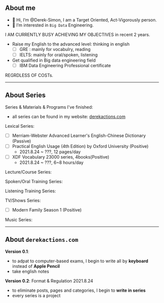 ## About me

- 👋 Hi, I’m @Derek-Simon, I am a Target Oriented, Act-Vigorously person.
- 👀 I’m interested in `Big Data` Engineering.
 
I AM CURRENTLY BUSY ACHIEVING MY OBJECTIVES in recent 2 years.

* Raise my English to the advanced level: thinking in english
  - [ ] GRE : mainly for vocabulry, reading
  - [ ] IELTS: mainly for oral/spoken, listening
* Get qualified in Big data engineering field
  - [ ] IBM Data Engineering Professional certificate

REGRDLESS OF COSTs.

---

## About Series

Series & Materials & Programs I've finished:
* all series can be found in my website: [derekactions.com](https://www.derekactions.com/)


Lexical Series:
- [ ] Merriam-Webster Advanced Learner's English-Chinese Dictionary (Passive)
- [ ] Practical English Usage (4th Edition) by Oxford University (Positive)
    * 2021.8.24 ~ ???, 12 pages/day
- [ ] XDF Vocabulary 23000 series, 4books(Positive)
    * 2021.8.24 ~ ???, 6~8 hours/day


Lecture/Course Series:


Spoken/Oral Training Series:


Listening Training Series:


TV/Shows Series:
- [ ] Modern Family Season 1 (Positive)


Music Series:



---


## About `derekactions.com`

**Version 0.1**:

* to adpat to computer-based exams, I begin to write all by **keyboard** instead of **Apple Pencil**
* take english notes

**Version 0.2**: Format & Regulation 2021.8.24

* to eliminate posts, pages and categories, I begin to **write in series**
* every series is a project

<!---
Derek-Simon/Derek-Simon is a ✨ special ✨ repository because its `README.md` (this file) appears on your GitHub profile.
You can click the Preview link to take a look at your changes.
--->
